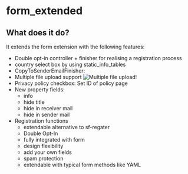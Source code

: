 # form_extended

## What does it do?

It extends the form extension with the following features:

- Double opt-in controller + finisher for realising a registration process
- country select box by using static_info_tables
- CopyToSenderEmailFinisher:
- Multiple file upload support
  ![Multiple file upload!](Documentation/Images/multiple_upload.png "Multiple file upload")
- Privacy policy checkbox: Set ID of policy page
- New property fields:
  - info
  - hide title
  - hide in receiver mail
  - hide in sender mail
- Registration functions
  - extendable alternative to sf-regater
  - Double Opt-In
  - fully integrated with form
  - design flexibility
  - add your own fields
  - spam protection
  - extendable with typical form methods like YAML
